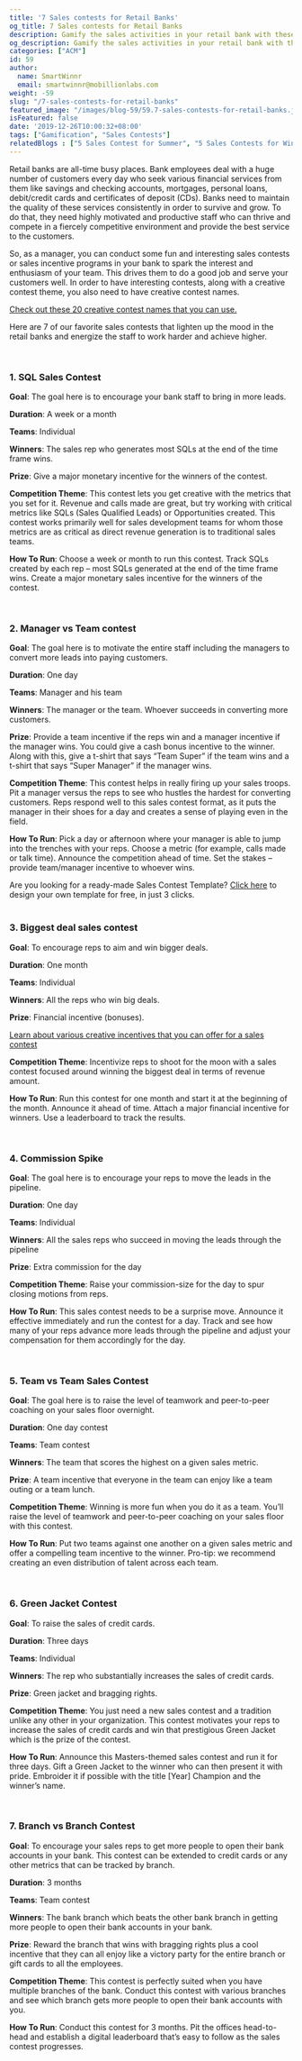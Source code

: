 ```yaml
---
title: '7 Sales contests for Retail Banks'
og_title: 7 Sales contests for Retail Banks
description: Gamify the sales activities in your retail bank with these 7 amazing contests
og_description: Gamify the sales activities in your retail bank with these 7 amazing contests
categories: ["ACM"]
id: 59
author:
  name: SmartWinnr
  email: smartwinnr@mobillionlabs.com
weight: -59
slug: "/7-sales-contests-for-retail-banks"
featured_image: "/images/blog-59/59.7-sales-contests-for-retail-banks.jpg"
isFeatured: false
date: '2019-12-26T10:00:32+08:00'
tags: ["Gamification", "Sales Contests"]
relatedBlogs : ["5 Sales Contest for Summer", "5 Sales Contests for Winter", "Top 20 Sales Contest Names", "Sales Contest Communication Template", "23 Sales incentive ideas to keep your sales team motivated", "5 Credit Card Sales Contests"]
---
```


Retail banks are all-time busy places. Bank employees deal with a huge number of customers every day who seek various financial services from them like savings and checking accounts, mortgages, personal loans, debit/credit cards and certificates of deposit (CDs). Banks need to maintain the quality of these services consistently in order to survive and grow. To do that, they need highly motivated and productive staff who can thrive and compete in a fiercely competitive environment and provide the best service to the customers. 

So, as a manager, you can conduct some fun and interesting sales contests or sales incentive programs in your bank to spark the interest and enthusiasm of your team. This drives them to do a good job and serve your customers well. In order to have interesting contests, along with a creative contest theme, you also need to have creative contest names. <p><a href="https://www.smartwinnr.com/post/top-20-sales-contest-names/" target="_blank">Check out these 20 creative contest names that you can use.</a></p>
 
Here are 7 of our favorite sales contests that lighten up the mood in the retail banks and energize the staff to work harder and achieve higher.

<br>

### **1. SQL Sales Contest**

**Goal**: The goal here is to encourage your bank staff to bring in more leads.

**Duration**: A week or a month

**Teams**: Individual 

**Winners**: The sales rep who generates most SQLs at the end of the time frame wins. 

**Prize**: Give a major monetary incentive for the winners of the contest.

**Competition Theme**: This contest lets you get creative with the metrics that you set for it. Revenue and calls made are great, but try working with critical metrics like SQLs (Sales Qualified Leads) or Opportunities created. This contest works primarily well for sales development teams for whom those metrics are as critical as direct revenue generation is to traditional sales teams.

**How To Run**: Choose a week or month to run this contest. Track SQLs created by each rep – most SQLs generated at the end of the time frame wins. Create a major monetary sales incentive for the winners of the contest.

<br>

### **2. Manager vs Team contest**

**Goal**: The goal here is to motivate the entire staff including the managers to convert more leads into paying customers.

**Duration**: One day

**Teams**: Manager and his team

**Winners**: The manager or the team. Whoever succeeds in converting more customers.

**Prize**: Provide a team incentive if the reps win and a manager incentive if the manager wins. You could give a cash bonus incentive to the winner. Along with this, give a t-shirt that says “Team Super” if the team wins and a t-shirt that says “Super Manager” if the manager wins.

**Competition Theme**: This contest helps in really firing up your sales troops. Pit a manager versus the reps to see who hustles the hardest for converting customers. Reps respond well to this sales contest format, as it puts the manager in their shoes for a day and creates a sense of playing even in the field.

**How To Run**: Pick a day or afternoon where your manager is able to jump into the trenches with your reps. Choose a metric (for example, calls made or talk time). Announce the competition ahead of time. Set the stakes – provide team/manager incentive to whoever wins.

<div class="ml_pro_tip ml-margin-top20 ml-margin-bottom20">
  Are you looking for a ready-made <span class="ml_text_bold">Sales Contest Template?</span> <a href="https://tools.smartwinnr.com" target="_blank" class="ml_custom_link">Click here</a> to design your own template for free, in just 3 clicks.
</div>

<br>

### **3. Biggest deal sales contest**

**Goal**: To encourage reps to aim and win bigger deals.

**Duration**: One month

**Teams**: Individual

**Winners**: All the reps who win big deals.

**Prize**: Financial incentive (bonuses).

<p><a href="https://www.smartwinnr.com/post/sales-incentive-ideas-to-keep-your-sales-team-motivated/" target="_blank">Learn about various creative incentives that you can offer for a sales contest</a></p>

**Competition Theme**: Incentivize reps to shoot for the moon with a sales contest focused around winning the biggest deal in terms of revenue amount.

**How To Run**: Run this contest for one month and start it at the beginning of the month. Announce it ahead of time. Attach a major financial incentive for winners. Use a leaderboard to track the results.

<br>

### **4. Commission Spike**

**Goal**: The goal here is to encourage your reps to move the leads in the pipeline.

**Duration**: One day

**Teams**: Individual

**Winners**: All the sales reps who succeed in moving the leads through the pipeline

**Prize**: Extra commission for the day

**Competition Theme**: Raise your commission-size for the day to spur closing motions from reps. 

**How To Run**: This sales contest needs to be a surprise move. Announce it effective immediately and run the contest for a day. Track and see how many of your reps advance more leads through the pipeline and adjust your compensation for them accordingly for the day.

<br>

### **5. Team vs Team Sales Contest**

**Goal**: The goal here is to raise the level of teamwork and peer-to-peer coaching on your sales floor overnight.

**Duration**: One day contest

**Teams**: Team contest

**Winners**: The team that scores the highest on a given sales metric.

**Prize**: A team incentive that everyone in the team can enjoy like a team outing or a team lunch.

**Competition Theme**: Winning is more fun when you do it as a team. You’ll raise the level of teamwork and peer-to-peer coaching on your sales floor with this contest.

**How To Run**: Put two teams against one another on a given sales metric and offer a compelling team incentive to the winner. Pro-tip: we recommend creating an even distribution of talent across each team.

<br>

### **6. Green Jacket Contest**

**Goal**: To raise the sales of credit cards.

**Duration**: Three days

**Teams**: Individual

**Winners**: The rep who substantially increases the sales of credit cards.

**Prize**: Green jacket and bragging rights.

**Competition Theme**: You just need a new sales contest and a tradition unlike any other in your organization. This contest motivates your reps to increase the sales of credit cards and win that prestigious Green Jacket which is the prize of the contest.

**How To Run**: Announce this Masters-themed sales contest and run it for three days. Gift a Green Jacket to the winner who can then present it with pride. Embroider it if possible with the title [Year] Champion and the winner’s name. 

<br>

### **7. Branch vs Branch Contest**

**Goal**: To encourage your sales reps to get more people to open their bank accounts in your bank. This contest can be extended to credit cards or any other metrics that can be tracked by branch.

**Duration**: 3 months

**Teams**: Team contest

**Winners**: The bank branch which beats the other bank branch in getting more people to open their bank accounts in your bank.

**Prize**: Reward the branch that wins with bragging rights plus a cool incentive that they can all enjoy like a victory party for the entire branch or gift cards to all the employees.

**Competition Theme**: This contest is perfectly suited when you have multiple branches of the bank. Conduct this contest with various branches and see which branch gets more people to open their bank accounts with you. 

**How To Run**: Conduct this contest for 3 months. Pit the offices head-to-head and establish a digital leaderboard that’s easy to follow as the sales contest progresses.